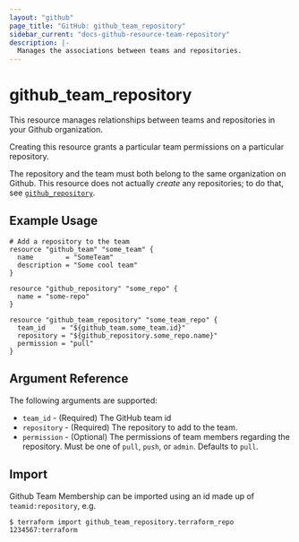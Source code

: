 ```yaml
---
layout: "github"
page_title: "GitHub: github_team_repository"
sidebar_current: "docs-github-resource-team-repository"
description: |-
  Manages the associations between teams and repositories.
---
```


# github_team_repository

This resource manages relationships between teams and repositories
in your Github organization.

Creating this resource grants a particular team permissions on a
particular repository.

The repository and the team must both belong to the same organization
on Github. This resource does not actually *create* any repositories;
to do that, see [`github_repository`](repository.html).

## Example Usage

```hcl
# Add a repository to the team
resource "github_team" "some_team" {
  name        = "SomeTeam"
  description = "Some cool team"
}

resource "github_repository" "some_repo" {
  name = "some-repo"
}

resource "github_team_repository" "some_team_repo" {
  team_id    = "${github_team.some_team.id}"
  repository = "${github_repository.some_repo.name}"
  permission = "pull"
}
```

## Argument Reference

The following arguments are supported:

* `team_id` - (Required) The GitHub team id
* `repository` - (Required) The repository to add to the team.
* `permission` - (Optional) The permissions of team members regarding the repository.
  Must be one of `pull`, `push`, or `admin`. Defaults to `pull`.


## Import

Github Team Membership can be imported using an id made up of `teamid:repository`, e.g.

```
$ terraform import github_team_repository.terraform_repo 1234567:terraform
```
